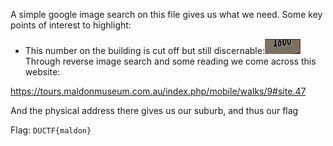 A simple google image search on this file gives us what we need. Some key points of interest to highlight:
- This number on the building is cut off but still discernable:![](attachments/Pasted%20image%2020230903145313.png)
Through reverse image search and some reading we come across this website: 

https://tours.maldonmuseum.com.au/index.php/mobile/walks/9#site.47

And the physical address there gives us our suburb, and thus our flag

Flag: `DUCTF{maldon}`